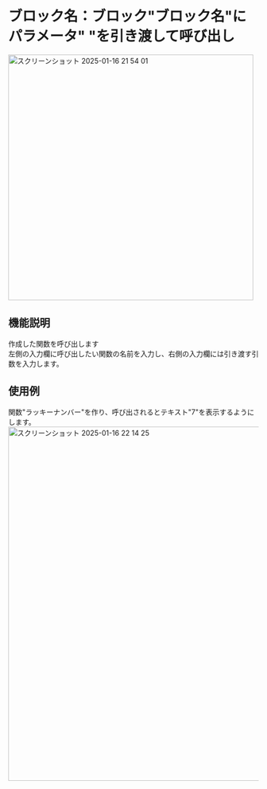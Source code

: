 # ブロック名：ブロック"ブロック名"に パラメータ" "を引き渡して呼び出し
<img width="493" alt="スクリーンショット 2025-01-16 21 54 01" src="https://github.com/user-attachments/assets/63348bbe-088c-4451-8923-302922a11661" />

## 機能説明
作成した関数を呼び出します  
左側の入力欄に呼び出したい関数の名前を入力し、右側の入力欄には引き渡す引数を入力します。

## 使用例
関数"ラッキーナンバー"を作り、呼び出されるとテキスト"7"を表示するようにします。
<img width="711" alt="スクリーンショット 2025-01-16 22 14 25" src="https://github.com/user-attachments/assets/ca8294b4-ddec-4268-917a-86944d4503cc" />
